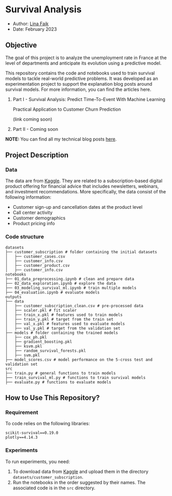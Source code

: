# Survival Analysis

- Author: [Lina Faik](https://www.linkedin.com/in/lina-faik/)
- Date: February 2023

## Objective

The goal of this project is to analyze the unemployment rate in France at the level of departments and anticipate its evolution using a predictive model.

This repository contains the code and notebooks used to train survival models to tackle real-world predictive problems. It was developed as an experimentation project to support the explanation blog posts around survival models. For more information, you can find the articles here.

1. Part I - Survival Analysis: Predict Time-To-Event With Machine Learning

   Practical Application to Customer Churn Prediction 

   (link coming soon)

2. Part II - Coming soon

<div class="alert alert-block alert-info"> <b>NOTE: </b> You can find all my technical blog posts <a href = https://linafaik.medium.com/>here</a>. </div>

## Project Description

### Data

The data are from [Kaggle](https://www.kaggle.com/datasets/gsagar12/dspp1). They are related to a subscription-based digital product offering for financial advice that includes newsletters, webinars, and investment recommendations. More specifically, the data consist of the following information:

- Customer sign-up and cancellation dates at the product level
- Call center activity
- Customer demographics
- Product pricing info

### Code structure

```
datasets
├── customer_subscription # folder containing the initial datasets
│   ├── customer_cases.csv
│   ├── customer_info.csv
│   ├── customer_product.csv
│   ├── customer_info.csv
notebooks
├── 01_data_preprocessing.ipynb # clean and prepare data
├── 02_data_exploration.ipynb # explore the data
├── 03_modeling_survival_ml.ipynb # train multiple models
├── 04_evaluation.ipynb # evaluate models
outputs
├── data
│   ├── customer_subscription_clean.csv # pre-processed data
│   ├── scaler.pkl # fit scaler
│   ├── train_x.pkl # features used to train models
│   ├── train_y.pkl # target from the train set
│   ├── val_x.pkl # features used to evaluate models
│   ├── val_y.pkl # target from the validation set
├── models # folder containing the trained models
│   ├── cox_ph.pkl
│   ├── gradient_boosting.pkl
│   ├── ksvm.pkl
│   ├── random_survival_forests.pkl
│   ├── svm.pkl
├── model_scores.csv # model performance on the 5-cross test and validation set
src
├── train.py # general functions to train models           
├── train_survival_ml.py # functions to train survival models
├── evaluate.py # functions to evaluate models
```

## How to Use This Repository?

### Requirement

To code relies on the following libraries:

```
scikit-survival==0.19.0 
plotly==4.14.3
```

### Experiments

To run experiments, you need:

1. To download data from [Kaggle](https://www.kaggle.com/datasets/gsagar12/dspp1) and upload them in the directory `datasets/customer_subscription`.
2. Run the notebooks in the order suggested by their names. The associated code is in the `src` directory.